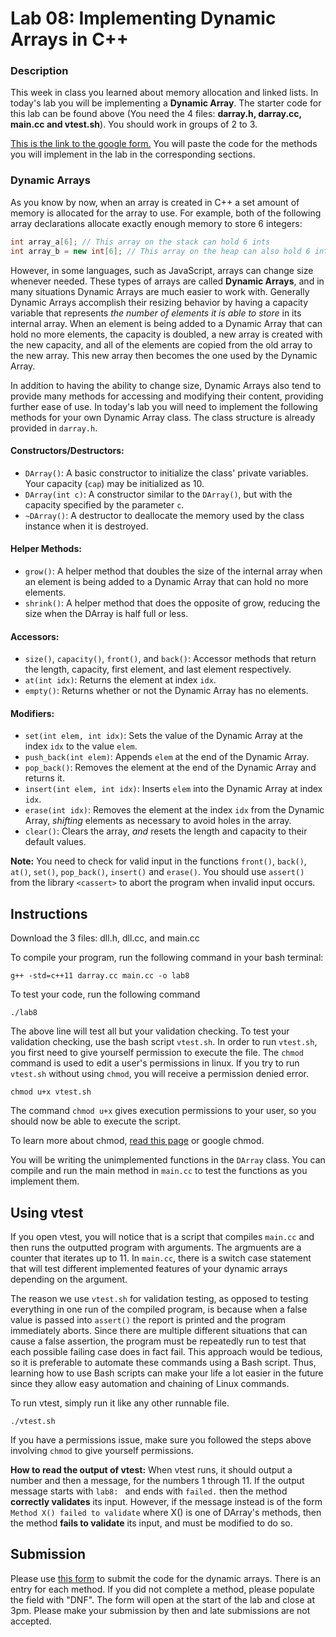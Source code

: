 # Lab 08: Implementing Dynamic Arrays in C++

### Description

This week in class you learned about memory allocation and linked lists. In today's lab you will be implementing a **Dynamic Array**.
The starter code for this lab can be found above (You need the 4 files: **darray.h, darray.cc, main.cc and vtest.sh**). You should work in groups of 2 to 3. 

[This is the link to the google form.](https://goo.gl/forms/k05AjaXSxXm71FIX2) You will paste the code for the methods you will implement in the lab in the corresponding sections.


### Dynamic Arrays

As you know by now, when an array is created in C++ a set amount of memory is allocated for the array to use. For example, both of the following array declarations allocate exactly enough memory to store 6 integers:

```C++
int array_a[6]; // This array on the stack can hold 6 ints
int array_b = new int[6]; // This array on the heap can also hold 6 ints
```

However, in some languages, such as JavaScript, arrays can change size whenever needed. These types of arrays are called **Dynamic Arrays**, and in many situations Dynamic Arrays are much easier to work with. Generally Dynamic Arrays accomplish their resizing behavior by having a capacity variable that represents *the number of elements it is able to store* in its internal array. When an element is being added to a Dynamic Array that can hold no more elements, the capacity is doubled, a new array is created with the new capacity, and all of the elements are copied from the old array to the new array. This new array then becomes the one used by the Dynamic Array.

In addition to having the ability to change size, Dynamic Arrays also tend to provide many methods for accessing and modifying their content, providing further ease of use. In today's lab you will need to implement the following methods for your own Dynamic Array class. The class structure is already provided in `darray.h`.

#### Constructors/Destructors:

+ `DArray()`: A basic constructor to initialize the class' private variables. Your capacity (`cap`) may be initialized as 10.
+ `DArray(int c)`: A constructor similar to the `DArray()`, but with the capacity specified by the parameter `c`.
+ `~DArray()`: A destructor to deallocate the memory used by the class instance when it is destroyed.

#### Helper Methods:

+ `grow()`: A helper method that doubles the size of the internal array when an element is being added to a Dynamic Array that can hold no more elements.
+ `shrink()`: A helper method that does the opposite of grow, reducing the size when the DArray is half full or less.

#### Accessors:

+ `size()`, `capacity()`, `front()`, and `back()`: Accessor methods that return the length, capacity, first element, and last element respectively.
+ `at(int idx)`: Returns the element at index `idx`.
+ `empty()`: Returns whether or not the Dynamic Array has no elements.

#### Modifiers:

+ `set(int elem, int idx)`: Sets the value of the Dynamic Array at the index `idx` to the value `elem`.
+ `push_back(int elem)`: Appends `elem` at the end of the Dynamic Array.
+ `pop_back()`: Removes the element at the end of the Dynamic Array and returns it.
+ `insert(int elem, int idx)`: Inserts `elem` into the Dynamic Array at index `idx`.
+ `erase(int idx)`: Removes the element at the index `idx` from the Dynamic Array, *shifting* elements as necessary to avoid holes in the array.
+ `clear()`: Clears the array, *and* resets the length and capacity to their default values.

**Note:** You need to check for valid input in the functions `front()`, `back()`, `at()`, `set()`, `pop_back()`, `insert()` and `erase()`. You should use `assert()` from the library `<cassert>` to abort the program when invalid input occurs. 

## Instructions

Download the 3 files: dll.h, dll.cc, and main.cc

To compile your program, run the following command in your bash terminal:
```
g++ -std=c++11 darray.cc main.cc -o lab8
```
To test your code, run the following command
```
./lab8
```
The above line will test all but your validation checking. To test your validation checking, use the bash script `vtest.sh`. 
In order to run `vtest.sh`, you first need to give yourself permission to execute the file. The `chmod` command is used to edit a user's permissions in linux. If you try to run `vtest.sh` without using `chmod`, you will receive a permission denied error.
```
chmod u+x vtest.sh
```
The command `chmod u+x` gives execution permissions to your user, so you should now be able to execute the script.

To learn more about chmod, [read this page](https://linode.com/docs/tools-reference/tools/modify-file-permissions-with-chmod/) or google chmod.

You will be writing the unimplemented functions in the `DArray` class. You can compile and run the main method in `main.cc` to test the functions as you implement them.


## Using vtest

If you open vtest, you will notice that is a script that compiles `main.cc` and then runs the outputted program with arguments. The argmuents are a counter that iterates up to 11. In `main.cc`, there is a switch case statement that will test different implemented features of your dynamic arrays depending on the argument.

The reason we use `vtest.sh` for validation testing, as opposed to testing everything in one run of the compiled program, is because when a false value is passed into `assert()` the report is printed and the program immediately aborts. Since there are multiple different situations that can cause a false assertion, the program must be repeatedly run to test that each possible failing case does in fact fail. This approach would be tedious, so it is preferable to automate these commands using a Bash script. Thus, learning how to use Bash scripts can make your life a lot easier in the future since they allow easy automation and chaining of Linux commands.

To run vtest, simply run it like any other runnable file.
```
./vtest.sh
```
If you have a permissions issue, make sure you followed the steps above involving `chmod` to give yourself permissions.

**How to read the output of vtest:** When vtest runs, it should output a number and then a message, for the numbers 1 through 11. If the output message starts with `lab8: ` and ends with `failed.` then the method **correctly validates** its input. However, if the message instead is of the form `Method X() failed to validate` where X() is one of DArray's methods, then the method **fails to validate** its input, and must be modified to do so.


## Submission

Please use [this form](https://goo.gl/forms/k05AjaXSxXm71FIX2) to submit the code for the dynamic arrays. There is an entry for each method. If you did not complete a method, please populate the field with "DNF". The form will open at the start of the lab and close at 3pm. Please make your submission by then and late submissions are not accepted.

